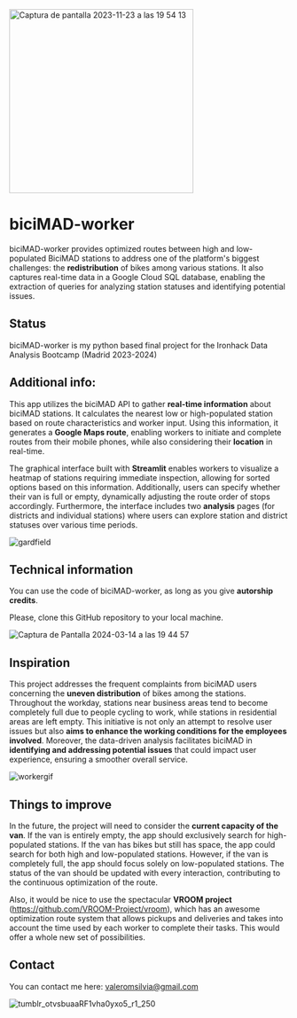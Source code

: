 
<img width="332" alt="Captura de pantalla 2023-11-23 a las 19 54 13" src="https://github.com/silviluliuma/biciMAD-worker/assets/138609959/9c2deb88-1c3d-49bf-80ec-2f6641977114">

# __biciMAD-worker__

biciMAD-worker provides optimized routes between high and low-populated BiciMAD stations to address one of the platform's biggest challenges: the **redistribution** of bikes among various stations. It also captures real-time data in a Google Cloud SQL database, enabling the extraction of queries for analyzing station statuses and identifying potential issues.

## **Status**

biciMAD-worker is my python based final project for the Ironhack Data Analysis Bootcamp (Madrid 2023-2024)


## **Additional info:**

This app utilizes the biciMAD API to gather **real-time information** about biciMAD stations. It calculates the nearest low or high-populated station based on route characteristics and worker input. Using this information, it generates a **Google Maps route**, enabling workers to initiate and complete routes from their mobile phones, while also considering their **location** in real-time.

The graphical interface built with **Streamlit** enables workers to visualize a heatmap of stations requiring immediate inspection, allowing for sorted options based on this information. Additionally, users can specify whether their van is full or empty, dynamically adjusting the route order of stops accordingly. Furthermore, the interface includes two **analysis** pages (for districts and individual stations) where users can explore station and district statuses over various time periods.

![gardfield](https://github.com/silviluliuma/biciMAD-worker/assets/138609959/dd1ac01f-38c3-413b-8fb4-1fed5da85b70)


## **Technical information**

You can use the code of biciMAD-worker, as long as you give **autorship credits**. 

Please, clone this GitHub repository to your local machine.

![Captura de Pantalla 2024-03-14 a las 19 44 57](https://github.com/silviluliuma/biciMAD-worker/assets/138609959/e5d91d56-6646-4093-8d9e-dc6312ff5c2a)


## **Inspiration**

This project addresses the frequent complaints from biciMAD users concerning the **uneven distribution** of bikes among the stations. Throughout the workday, stations near business areas tend to become completely full due to people cycling to work, while stations in residential areas are left empty. This initiative is not only an attempt to resolve user issues but also **aims to enhance the working conditions for the employees involved**. Moreover, the data-driven analysis facilitates biciMAD in **identifying and addressing potential issues** that could impact user experience, ensuring a smoother overall service.

![workergif](https://github.com/silviluliuma/biciMAD-worker/assets/138609959/2e78b1ff-e210-4ff5-8654-d8eb1033d25d)


## **Things to improve**

In the future, the project will need to consider the **current capacity of the van**. If the van is entirely empty, the app should exclusively search for high-populated stations. If the van has bikes but still has space, the app could search for both high and low-populated stations. However, if the van is completely full, the app should focus solely on low-populated stations. The status of the van should be updated with every interaction, contributing to the continuous optimization of the route.

Also, it would be nice to use the spectacular **VROOM project** (https://github.com/VROOM-Project/vroom), which has an awesome optimization route system that allows pickups and deliveries and takes into account the time used by each worker to complete their tasks. This would offer a whole new set of possibilities.

## **Contact**

You can contact me here: valeromsilvia@gmail.com

![tumblr_otvsbuaaRF1vha0yxo5_r1_250](https://github.com/silviluliuma/ih_datamadpt0923_project_m1/assets/138609959/f597f7de-0741-4079-a9ac-a94b92359e8a)
